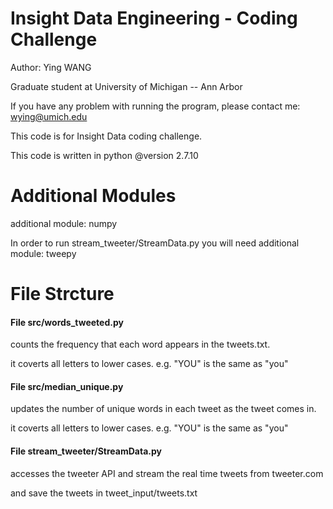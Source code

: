 Insight Data Engineering - Coding Challenge
===========================================================

Author: Ying WANG 

Graduate student at University of Michigan -- Ann Arbor

If you have any problem with running the program, please contact me: wying@umich.edu

This code is for Insight Data coding challenge. 

This code is written in python @version 2.7.10


Additional Modules
===========================================================


additional module: numpy

In order to run stream_tweeter/StreamData.py you will need additional module: tweepy


File Strcture
===========================================================


#### File src/words_tweeted.py 
counts the frequency that each word appears in the tweets.txt.


it coverts all letters to lower cases. e.g. "YOU" is the same as "you"

#### File src/median_unique.py
updates the number of unique words in each tweet as the tweet comes in.


it coverts all letters to lower cases. e.g. "YOU" is the same as "you"


#### File stream_tweeter/StreamData.py 
accesses the tweeter API and stream the real time tweets from tweeter.com


and save the tweets in tweet_input/tweets.txt

